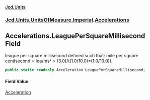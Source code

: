 #### [Jcd.Units](index 'index')
### [Jcd.Units.UnitsOfMeasure.Imperial](Jcd.Units.UnitsOfMeasure.Imperial 'Jcd.Units.UnitsOfMeasure.Imperial').[Accelerations](Accelerations 'Jcd.Units.UnitsOfMeasure.Imperial.Accelerations')

## Accelerations.LeaguePerSquareMillisecond Field

league per square millisecond defined such that: mile per square centisecond = lea/ms² ×
(3.0)/((1.0/10.0)*(1.0/10.0)).

```csharp
public static readonly Acceleration LeaguePerSquareMillisecond;
```

#### Field Value
[Acceleration](Acceleration 'Jcd.Units.UnitTypes.Acceleration')